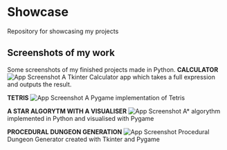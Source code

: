 # Showcase
Repository for showcasing my projects

## Screenshots of my work
Some screenshots of my finished projects made in Python.
**CALCULATOR**
![App Screenshot](url)
A Tkinter Calculator app which takes a full expression and outputs the result.

**TETRIS**
![App Screenshot](url)
A Pygame implementation of Tetris

**A STAR ALGORYTM WITH A VISUALISER**
![App Screenshot](url)
A* algorythm implemented in Python and visualised with Pygame

**PROCEDURAL DUNGEON GENERATION**
![App Screenshot](url)
Procedural Dungeon Generator created with Tkinter and Pygame
